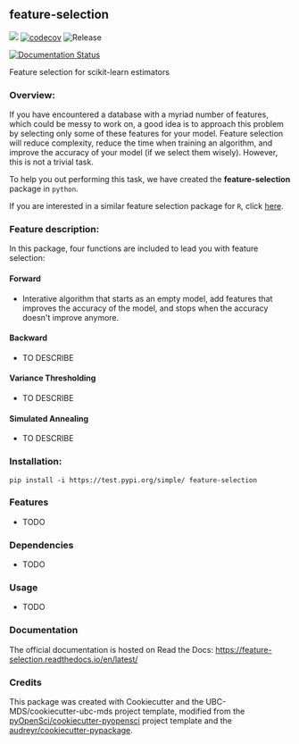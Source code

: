 ## feature-selection 

![](https://github.com/UBC-MDS/feature-selection/workflows/build/badge.svg) [![codecov](https://codecov.io/gh/UBC-MDS/feature-selection/branch/master/graph/badge.svg)](https://codecov.io/gh/UBC-MDS/feature-selection) ![Release](https://github.com/UBC-MDS/feature-selection/workflows/Release/badge.svg)

[![Documentation Status](https://readthedocs.org/projects/feature-selection/badge/?version=latest)](https://feature-selection.readthedocs.io/en/latest/?badge=latest)

Feature selection for scikit-learn estimators

### Overview:
If you have encountered a database with a myriad number of features, which could be messy to work on, a good idea is to approach this problem by selecting only some of these features for your model. Feature selection will reduce complexity, reduce the time when training an algorithm, and improve the accuracy of your model (if we select them wisely). However, this is not a trivial task. 

To help you out performing this task, we have created the **feature-selection** package in `python`.

If you are interested in a similar feature selection package for `R`, click [here](https://github.com/UBC-MDS/feature-selection-r).

### Feature description:
In this package, four functions are included to lead you with feature selection:

#### Forward
- Interative algorithm that starts as an empty model, add features that improves the accuracy of the model, and stops when the accuracy doesn't improve anymore.  

#### Backward
- TO DESCRIBE

#### Variance Thresholding  
- TO DESCRIBE

#### Simulated Annealing  
- TO DESCRIBE

### Installation:

```
pip install -i https://test.pypi.org/simple/ feature-selection
```

### Features
- TODO

### Dependencies

- TODO

### Usage

- TODO

### Documentation
The official documentation is hosted on Read the Docs: <https://feature-selection.readthedocs.io/en/latest/>

### Credits
This package was created with Cookiecutter and the UBC-MDS/cookiecutter-ubc-mds project template, modified from the [pyOpenSci/cookiecutter-pyopensci](https://github.com/pyOpenSci/cookiecutter-pyopensci) project template and the [audreyr/cookiecutter-pypackage](https://github.com/audreyr/cookiecutter-pypackage).
